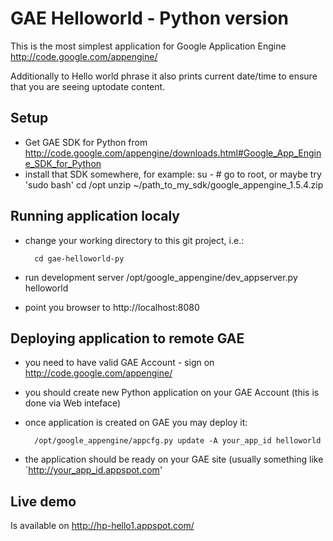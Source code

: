GAE Helloworld - Python version
===============================

This is the most simplest application for
Google Application Engine http://code.google.com/appengine/

Additionally to Hello world phrase it also prints current date/time 
to ensure that you are seeing uptodate content.

Setup
-----

* Get GAE SDK for Python from http://code.google.com/appengine/downloads.html#Google_App_Engine_SDK_for_Python
* install that SDK somewhere, for example:
		su - # go to root, or maybe try 'sudo bash'
		cd /opt
		unzip ~/path_to_my_sdk/google_appengine_1.5.4.zip

Running application localy
--------------------------

* change your working directory to this git project, i.e.:

		cd gae-helloworld-py

* run development server
		/opt/google_appengine/dev_appserver.py helloworld

* point you browser to http://localhost:8080

Deploying application to remote GAE
-----------------------------------

* you need to have valid GAE Account - sign on http://code.google.com/appengine/

* you should create new Python application on your GAE Account (this is done via Web inteface)

* once application is created on GAE you may deploy it:

		/opt/google_appengine/appcfg.py update -A your_app_id helloworld

* the application should be ready on your GAE site (usually something like `http://your_app_id.appspot.com'


Live demo
---------
Is available on http://hp-hello1.appspot.com/




